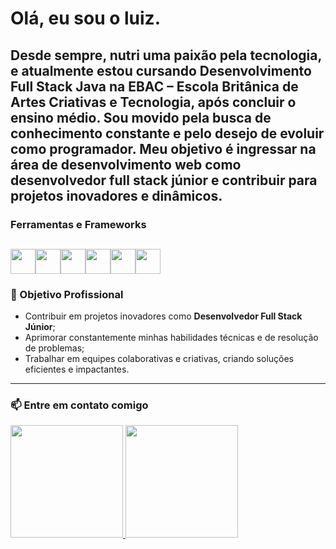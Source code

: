 # Olá, eu sou o luiz.
Desde sempre, nutri uma paixão pela tecnologia, e atualmente estou cursando **Desenvolvimento Full Stack Java** na **EBAC – Escola Britânica de Artes Criativas e Tecnologia**, após concluir o ensino médio.
Sou movido pela busca de conhecimento constante e pelo desejo de evoluir como programador. Meu objetivo é ingressar na área de desenvolvimento web como **desenvolvedor full stack júnior** e contribuir para projetos inovadores e dinâmicos.
---
### **Ferramentas e Frameworks**
<img src="https://cdn.jsdelivr.net/gh/devicons/devicon/icons/html5/html5-original.svg" width="40" height="40" /><img src="https://cdn.jsdelivr.net/gh/devicons/devicon/icons/css3/css3-original.svg"  width="40" height="40" /><img src="https://cdn.jsdelivr.net/gh/devicons/devicon/icons/javascript/javascript-original.svg" width="40" height="40" /><img src="https://cdn.jsdelivr.net/gh/devicons/devicon/icons/git/git-original.svg" width="40" height="40" /><img src="https://cdn.jsdelivr.net/gh/devicons/devicon/icons/github/github-original.svg" width="40" height="40" /><img src="https://cdn.jsdelivr.net/gh/devicons/devicon/icons/vscode/vscode-original.svg" width="40" height="40" />
---
### 🎯 Objetivo Profissional
- Contribuir em projetos inovadores como **Desenvolvedor Full Stack Júnior**;
- Aprimorar constantemente minhas habilidades técnicas e de resolução de problemas;
- Trabalhar em equipes colaborativas e criativas, criando soluções eficientes e impactantes.
  
---
### 📫 Entre em contato comigo
<div>
<a href="https://github.com/LuizHenriqueAlvesC">
<img height="180em" src="https://github-readme-stats-git-masterrstaa-rickstaa.vercel.app/api/top-langs/?username=LuizHenriqueAlvesC&layout=compact&langs_count=7&theme=dracula"/>
<img height="180em" src="https://github-readme-stats-git-masterrstaa-rickstaa.vercel.app/api?username=LuizHenriqueAlvesC&show_icons=true&theme=dracula&include_all_commits=true&count_private=true"/>
</div>
